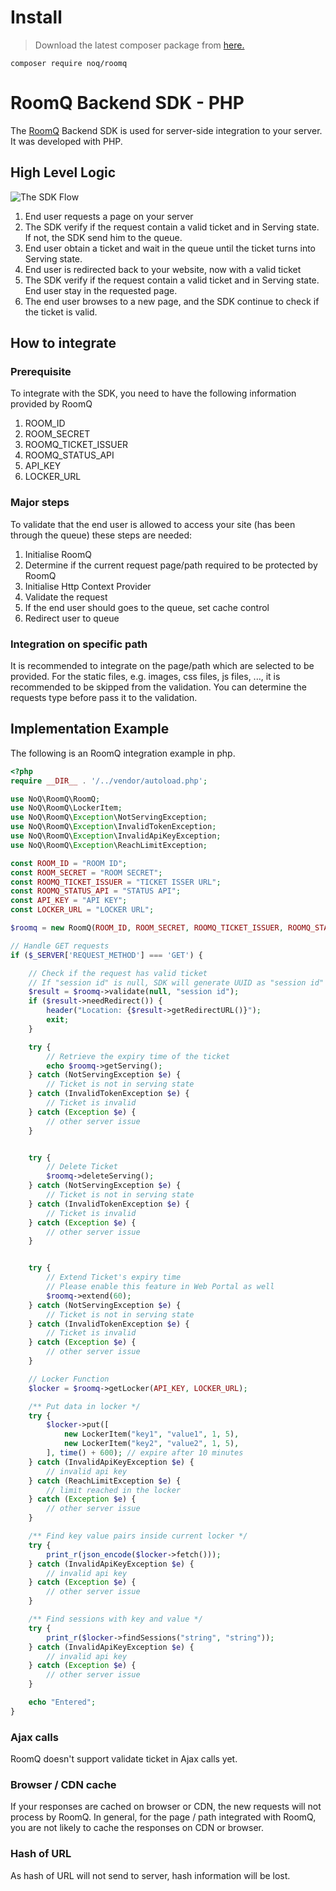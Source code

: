 # Install

> Download the latest composer package from [here.](https://packagist.org/packages/noq/roomq)

```shell
composer require noq/roomq
```

# RoomQ Backend SDK - PHP

The [RoomQ](https://www.noq.hk/en/roomq) Backend SDK is used for server-side integration to your server. It was developed with PHP.

## High Level Logic

![The SDK Flow](https://raw.githubusercontent.com/redso/roomq.backend-sdk.nodejs/master/RoomQ-Backend-SDK-JS-high-level-logic-diagram.png)

1.  End user requests a page on your server
2.  The SDK verify if the request contain a valid ticket and in Serving state. If not, the SDK send him to the queue.
3.  End user obtain a ticket and wait in the queue until the ticket turns into Serving state.
4.  End user is redirected back to your website, now with a valid ticket
5.  The SDK verify if the request contain a valid ticket and in Serving state. End user stay in the requested page.
6.  The end user browses to a new page, and the SDK continue to check if the ticket is valid.

## How to integrate

### Prerequisite

To integrate with the SDK, you need to have the following information provided by RoomQ

1.  ROOM_ID
2.  ROOM_SECRET
3.  ROOMQ_TICKET_ISSUER
4.  ROOMQ_STATUS_API
5.  API_KEY
6.  LOCKER_URL

### Major steps

To validate that the end user is allowed to access your site (has been through the queue) these steps are needed:

1.  Initialise RoomQ
2.  Determine if the current request page/path required to be protected by RoomQ
3.  Initialise Http Context Provider
4.  Validate the request
5.  If the end user should goes to the queue, set cache control
6.  Redirect user to queue

### Integration on specific path

It is recommended to integrate on the page/path which are selected to be provided. For the static files, e.g. images, css files, js files, ..., it is recommended to be skipped from the validation.
You can determine the requests type before pass it to the validation.

## Implementation Example

The following is an RoomQ integration example in php.

```php
<?php
require __DIR__ . '/../vendor/autoload.php';

use NoQ\RoomQ\RoomQ;
use NoQ\RoomQ\LockerItem;
use NoQ\RoomQ\Exception\NotServingException;
use NoQ\RoomQ\Exception\InvalidTokenException;
use NoQ\RoomQ\Exception\InvalidApiKeyException;
use NoQ\RoomQ\Exception\ReachLimitException;

const ROOM_ID = "ROOM ID";
const ROOM_SECRET = "ROOM SECRET";
const ROOMQ_TICKET_ISSUER = "TICKET ISSER URL";
const ROOMQ_STATUS_API = "STATUS API";
const API_KEY = "API KEY";
const LOCKER_URL = "LOCKER URL";

$roomq = new RoomQ(ROOM_ID, ROOM_SECRET, ROOMQ_TICKET_ISSUER, ROOMQ_STATUS_API, false);

// Handle GET requests
if ($_SERVER['REQUEST_METHOD'] === 'GET') {

    // Check if the request has valid ticket
    // If "session id" is null, SDK will generate UUID as "session id"
    $result = $roomq->validate(null, "session id");
    if ($result->needRedirect()) {
        header("Location: {$result->getRedirectURL()}");
        exit;
    }

    try {
        // Retrieve the expiry time of the ticket
        echo $roomq->getServing();
    } catch (NotServingException $e) {
        // Ticket is not in serving state
    } catch (InvalidTokenException $e) {
        // Ticket is invalid
    } catch (Exception $e) {
        // other server issue
    }


    try {
        // Delete Ticket
        $roomq->deleteServing();
    } catch (NotServingException $e) {
        // Ticket is not in serving state
    } catch (InvalidTokenException $e) {
        // Ticket is invalid
    } catch (Exception $e) {
        // other server issue
    }


    try {
        // Extend Ticket's expiry time
        // Please enable this feature in Web Portal as well
        $roomq->extend(60);  
    } catch (NotServingException $e) {
        // Ticket is not in serving state
    } catch (InvalidTokenException $e) {
        // Ticket is invalid
    } catch (Exception $e) {
        // other server issue
    }

    // Locker Function
    $locker = $roomq->getLocker(API_KEY, LOCKER_URL);

    /** Put data in locker */
    try {
        $locker->put([
            new LockerItem("key1", "value1", 1, 5),
            new LockerItem("key2", "value2", 1, 5),
        ], time() + 600); // expire after 10 minutes
    } catch (InvalidApiKeyException $e) {
        // invalid api key
    } catch (ReachLimitException $e) {
        // limit reached in the locker
    } catch (Exception $e) {
        // other server issue
    }

    /** Find key value pairs inside current locker */
    try {
        print_r(json_encode($locker->fetch()));
    } catch (InvalidApiKeyException $e) {
        // invalid api key
    } catch (Exception $e) {
        // other server issue
    }

    /** Find sessions with key and value */
    try {
        print_r($locker->findSessions("string", "string"));
    } catch (InvalidApiKeyException $e) {
        // invalid api key
    } catch (Exception $e) {
        // other server issue
    }

    echo "Entered";
}
```

### Ajax calls

RoomQ doesn't support validate ticket in Ajax calls yet.

### Browser / CDN cache

If your responses are cached on browser or CDN, the new requests will not process by RoomQ.
In general, for the page / path integrated with RoomQ, you are not likely to cache the responses on CDN or browser.

### Hash of URL

As hash of URL will not send to server, hash information will be lost.
